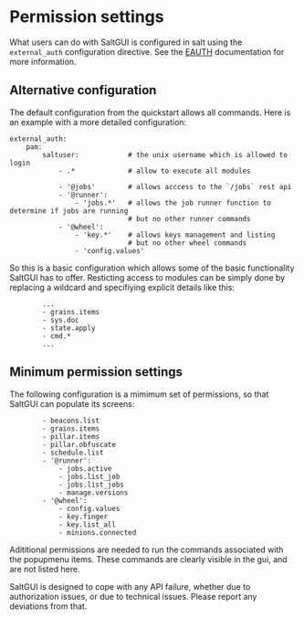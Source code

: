 # Permission settings

What users can do with SaltGUI is configured in salt using the `external_auth` configuration directive.
See the [EAUTH](https://docs.saltstack.com/en/latest/topics/eauth/index.html) documentation for more information.

## Alternative configuration
The default configuration from the quickstart allows all commands.
Here is an example with a more detailed configuration:
```
external_auth:
    pam:
        saltuser:            # the unix username which is allowed to login
            - .*             # allow to execute all modules

            - '@jobs'        # allows acccess to the `/jobs` rest api
            - '@runner':
                - 'jobs.*'   # allows the job runner function to determine if jobs are running
                             # but no other runner commands
            - '@wheel':
                - 'key.*'    # allows keys management and listing
                             # but no other wheel commands
                - 'config.values'
```

So this is a basic configuration which allows some of the basic functionality SaltGUI has to offer.
Resticting access to modules can be simply done by replacing a wildcard and specifiying explicit details like this:
```
        ...
        - grains.items
        - sys.doc
        - state.apply
        - cmd.*
        ...
```

## Minimum permission settings

The following configuration is a mimimum set of permissions, so that SaltGUI can populate its screens:
```
        - beacons.list
        - grains.items
        - pillar.items
        - pillar.obfuscate
        - schedule.list
        - '@runner':
            - jobs.active
            - jobs.list_job
            - jobs.list_jobs
            - manage.versions
        - '@wheel':
            - config.values
            - key.finger
            - key.list_all
            - minions.connected
```
Adititional permissions are needed to run the commands associated with the popupmenu items.
These commands are clearly visible in the gui, and are not listed here.

SaltGUI is designed to cope with any API failure, whether due to authorization issues, or due to technical issues.
Please report any deviations from that.

